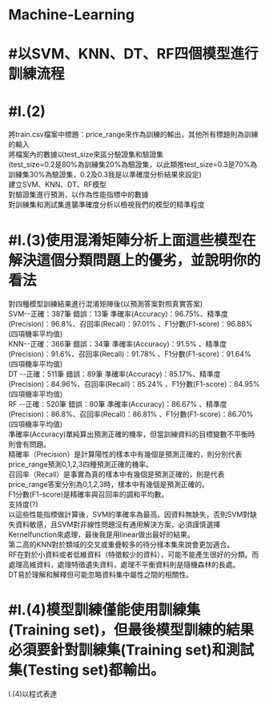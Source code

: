 # Machine-Learning
#以SVM、KNN、DT、RF四個模型進行訓練流程
===
#I.(2)
===
將train.csv檔案中標題：price_range來作為訓練的輸出，其他所有標題則為訓練的輸入<br>
將檔案內的數據以test_size來區分驗證集和驗證集<br>
(test_size=0.2是80%為訓練集20%為驗證集，以此類推test_size=0.3是70%為訓練集30%為驗證集，0.2及0.3我是以準確度分析結果來設定)<br>
建立SVM、KNN、DT、RF模型<br>
對驗證集進行預測，以作為性能指標中的數據<br>
對訓練集和測試集進襲準確度分析以檢視我們的模型的精準程度<br>

#I.(3)使用混淆矩陣分析上面這些模型在解決這個分類問題上的優劣，並說明你的看法
===
對四種模型訓練結果進行混淆矩陣後(以預測答案對照真實答案)<br>
SVM--正確：387筆  錯誤：13筆  準確率(Accuracy)：96.75%、精準度(Precision)：96.8%、召回率(Recall)：97.01% 、F1分數(F1-score)：96.88%   (四項機率平均值)<br>
KNN--正確：366筆  錯誤：34筆  準確率(Accuracy)：91.5% 、精準度(Precision)：91.6%、召回率(Recall)：91.78% 、F1分數(F1-score)：91.64%   (四項機率平均值)<br>
DT --正確：511筆  錯誤：89筆  準確率(Accuracy)：85.17%、精準度(Precision)：84.96%、召回率(Recall)：85.24% 、F1分數(F1-score)：84.95%   (四項機率平均值)<br>
RF --正確：520筆  錯誤：80筆  準確率(Accuracy)：86.67% 、精準度(Precision)：86.8%、召回率(Recall)：86.81% 、F1分數(F1-score)：86.70%  (四項機率平均值)<br>
準確率(Accuracy)單純算出預測正確的機率，但當訓練資料的目標變數不平衡時則會有問題。<br>
精確率（Precision）是計算陽性的樣本中有幾個是預測正確的，則分別代表price_range預測0,1,2,3四種預測正確的機率。<br>
召回率（Recall）是事實為真的樣本中有幾個是預測正確的，則是代表price_range答案分別為0,1,2,3時，樣本中有幾個是預測正確的。<br>
F1分數(F1-score)是精確率與召回率的調和平均數。<br>
支持度(?)<br>
以這些性能指標做計算後，SVM的準確率為最高。因資料無缺失，否則SVM對缺失資料敏感，且SVM對非線性問題沒有通用解決方案，必須謹慎選擇Kernelfunction來處理，最後我是用linear做出最好的結果。<br>
第二高的KNN對於類域的交叉或重疊較多的待分樣本集來說會更加適合。<br>
RF在對於小資料或者低維資料（特徵較少的資料），可能不能產生很好的分類。而處理高維資料，處理特徵遺失資料，處理不平衡資料則是隨機森林的長處。<br>
DT易於理解和解釋但可能忽略資料集中屬性之間的相關性。<br>

#I.(4)模型訓練僅能使用訓練集(Training set)，但最後模型訓練的結果必須要針對訓練集(Training set)和測試集(Testing set)都輸出。
===
I.(4)以程式表達<br>
